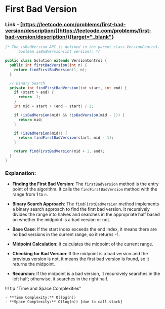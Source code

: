 # First Bad Version

### Link - [https://leetcode.com/problems/first-bad-version/description/](https://leetcode.com/problems/first-bad-version/description/){target="_blank"}

```java
/* The isBadVersion API is defined in the parent class VersionControl.
      boolean isBadVersion(int version); */

public class Solution extends VersionControl {
  public int firstBadVersion(int n) {
    return findFirstBadVersion(1, n);
  }

  // Binary Search
  private int findFirstBadVersion(int start, int end) {
    if (start > end) {
      return -1;
    }
    int mid = start + (end - start) / 2;

    if (isBadVersion(mid) && !isBadVersion(mid - 1)) {
      return mid;
    }

    if (isBadVersion(mid)) {
      return findFirstBadVersion(start, mid - 1);
    }

    return findFirstBadVersion(mid + 1, end);
  }
}
```

### Explanation:

* **Finding the First Bad Version**: The `firstBadVersion` method is the entry point of the algorithm. It calls the `findFirstBadVersion` method with the range from 1 to `n`.

* **Binary Search Approach**: The `findFirstBadVersion` method implements a binary search approach to find the first bad version. It recursively divides the range into halves and
  searches in the appropriate half based on whether the midpoint is a bad version or not.

* **Base Case**: If the start index exceeds the end index, it means there are no bad versions in the current range, so it returns -1.

* **Midpoint Calculation**: It calculates the midpoint of the current range.

* **Checking for Bad Version**: If the midpoint is a bad version and the previous version is not, it means the first bad version is found, so it returns the midpoint.

* **Recursion**: If the midpoint is a bad version, it recursively searches in the left half; otherwise, it searches in the right half.

!!! tip "Time and Space Complexities"

    - **Time Complexity:** O(log(n))
    - **Space Complexity:** O(log(n)) [due to call stack]
